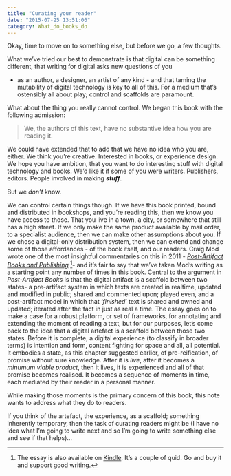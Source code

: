 ```yaml
---
title: "Curating your reader"
date: "2015-07-25 13:51:06"
category: What_do_books_do
---
```


Okay, time to move on to something else, but before we go, a few
thoughts.

What we’ve tried our best to demonstrate is that digital can be
something different, that writing for digital asks new questions of you
- as an author, a designer, an artist of any kind - and that taming the
mutability of digital technology is key to all of this. For a medium
that’s ostensibly all about play; control and scaffolds are paramount.

What about the thing you really cannot control. We began this book
with the following admission:

> We, the authors of this text, have no substantive idea how you are
> reading it.

We could have extended that to add that we have no idea who you are,
either. We think you’re creative. Interested in books, or experience
design. We hope you have ambition, that you want to do interesting stuff
with digital technology and books. We’d like it if some of you were
writers. Publishers, editors. People involved in making ***stuff***.

But we *don’t* know.

We can control certain things though. If we have this book printed,
bound and distributed in bookshops, and you’re reading this, then we
know you have access to those. That you live in a town, a city, or
somewhere that still has a high street. If we only make the same product
available by mail order, to a specialist audience, then we can make
other assumptions about you. If we chose a digital-only distribution
system, then we can extend and change some of those affordances - of the
book itself, and our readers. Craig Mod wrote one of the most insightful
commentaries on this in 2011 - [*Post-Artifact Books and Publishing*](http://craigmod.com/journal/post_artifact/)
[^1]- and it’s fair to say that we’ve taken Mod’s writing as a starting
point any number of times in this book. Central to the argument in
*Post-Artifact Books* is that the digital artifact is a scaffold between
two states- a pre-artifact system in which texts are created in
realtime, updated and modified in public; shared and commented upon;
played even, and a post-artifact model in which that ‘*finished*’ text
is shared and owned and updated; iterated after the fact in just as real
a time. The essay goes on to make a case for a robust platform, or set
of frameworks, for annotating and extending the moment of reading a
text, but for our purposes, let’s come back to the idea that a digital
artefact is a scaffold between those two states. Before it is complete,
a digital experience (to classify in broader terms) is intention and
form, content fighting for space and all, all potential. It embodies a
state, as this chapter suggested earlier, of pre-reification, of promise
without sure knowledge. After it is *live*, after it becomes a *minumum
viable product*, then it lives, it is experienced and all of that
promise becomes realised. It becomes a sequence of moments in time, each
mediated by their reader in a personal manner.

While making those moments is the primary concern of this book, this
note wants to address what they do to readers.

If you think of the artefact, the experience, as a scaffold; something
inherently temporary, then the task of curating readers might be (I have
no idea what I’m going to write next and so I’m going to write something
else and see if that helps)…

[^1]: The essay is also available on [Kindle](http://www.amazon.co.uk/gp/product/B005568MZE?keywords=Post-Artifact%20Books%20and%20Publishing&qid=1437928031&ref_=sr_1_1&sr=8-1). It’s a couple of quid.
    Go and buy it and support good writing.
